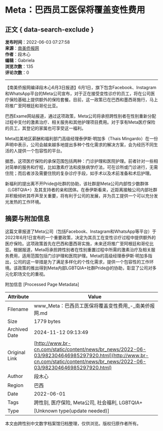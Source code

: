 # Meta：巴西员工医保将覆盖变性费用

## 正文 { data-search-exclude }


**发布时间**：2022-06-03 07:27:58  
**来源**：[南美侨报网](http://www.br-cn.com/web/news/br_news/index.html)  
**作者**：段木心  
**编辑**：Gabriela  
**浏览次数**：135  
**评论次数**：0  

---

【南美侨报网编译段木心6月3日报道】6月1日，旗下包含Facebook、Instagram和WhatsApp平台的Meta公司宣布，对于正在接受变性诊疗的员工，将在公司医疗保险基础上提供额外的保险套餐。目前，这一政策已在巴西和墨西哥施行，马上将推广至阿根廷和哥伦比亚。

巴西Exame网站报道，通过这项政策，Meta公司将承担跨性别者在性别重新分配过程中支付的激素治疗、相关服务和其他护理项目费用。对于享有Meta医疗保险的员工，其登记的家属也可享受这一福利。

Meta拉美地区薪酬和福利部门高级经理泰伊斯·明加多（Thais Mingardo）在一份声明中表示，公司会越来越多地提出多种个性化需求的解决方案，会为经历不同生活的人提供一个包容性的平台。

据悉，这项医疗保险的承保范围包括两种：门诊护理和医院护理。前者针对一些相对简单的服务和疗程，比如激素疗法和皮肤病学疗法，可在诊所或门诊进行，无需住院；而后者涉及需要住院的复杂诊疗手段，如手术以及术前准备和术后护理。

新福利的提出离不开Pride@社群的协助，该社群是Meta公司内部性少数群体（LGBTQIA+）及其支持者的亲和团体。在泰伊斯看来，近距离接触公司内部社群并积极倾听其呼声至关重要，将有利于公司的发展，并为员工提供一个可以充分发光发热的工作环境。

## 摘要与附加信息

<!-- tcd_abstract -->
这篇文章报道了Meta公司（包括Facebook、Instagram和WhatsApp等平台）于2022年6月1日宣布的一个重要政策，决定为其员工在变性诊疗过程中提供额外的医疗保险。这项政策首先在巴西和墨西哥实施，未来还将推广至阿根廷和哥伦比亚。根据报道，Meta将承担跨性别者在性别重置过程中所需的激素治疗及相关服务费用，适用范围包括门诊护理和医院护理。Meta的高级经理泰伊斯·明加多指出，公司的这一举措是为了满足多样化的个性化需求，提供一个包容性的工作环境。该政策的推出得到Meta内部LGBTQIA+社群Pride@的协助，彰显了公司对多元化职场文化的重视。
<!-- tcd_abstract_end -->

附加信息 [Processed Page Metadata]

| Attribute       | Value                                  |
|-----------------|----------------------------------------|
| Filename        | www_Meta：巴西员工医保将覆盖变性费用_-_南美侨报网.md                             |
| Size            | 1779 bytes                           |
| Archived Date   | 2024-11-12 09:13:49                             |
| Original Link   | [http://www.br-cn.com/static/content/news/br_news/2022-06-03/982304646985297920.html](http://www.br-cn.com/static/content/news/br_news/2022-06-03/982304646985297920.html)                       |
| Author          | 段木心                               |
| Region          | 巴西                               |
| Date            | 2022-06-01                                 |
| Tags            | 跨性别, 医疗保险, Meta公司, 社会福利, LGBTQIA+                                 |
| Type            | [Unknown type(update needed)]                                 |
<!-- tcd_table_end -->

本文由跨性别中文数字档案馆归档整理，仅供浏览。版权归原作者所有。
